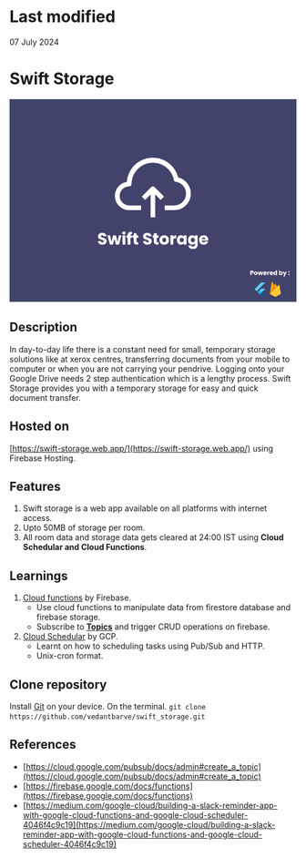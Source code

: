 # Last modified
07 July 2024

# Swift Storage

![swift-storage-cover](https://github.com/vedantbarve/swift_storage/blob/master/assets/cover.png)

## Description
In day-to-day life there is a constant need for small, temporary storage solutions like at xerox centres, transferring documents from your mobile to computer or when you are not carrying your pendrive. Logging onto your Google Drive needs 2 step authentication which is a lengthy process. Swift Storage provides you with a temporary storage for easy and quick document transfer.

## Hosted on 
[https://swift-storage.web.app/](https://swift-storage.web.app/) using Firebase Hosting.

## Features
1. Swift storage is a web app available on all platforms with internet access.
2. Upto 50MB of storage per room.
3. All room data and storage data gets cleared at 24:00 IST using **Cloud Schedular and Cloud Functions**.

## Learnings
1. [Cloud functions](https://firebase.google.com/docs/functions) by Firebase.
    - Use cloud functions to manipulate data from firestore database and firebase storage.
    - Subscribe to [**Topics**](https://cloud.google.com/pubsub/docs/admin) and trigger CRUD operations on firebase. 
2. [Cloud Schedular](https://cloud.google.com/scheduler/) by GCP.
    - Learnt on how to scheduling tasks using Pub/Sub and HTTP.
    - Unix-cron format.

## Clone repository
Install [Git](https://git-scm.com/) on your device.
On the terminal.
`git clone https://github.com/vedantbarve/swift_storage.git`

## References
- [https://cloud.google.com/pubsub/docs/admin#create_a_topic](https://cloud.google.com/pubsub/docs/admin#create_a_topic)
- [https://firebase.google.com/docs/functions](https://firebase.google.com/docs/functions)
- [https://medium.com/google-cloud/building-a-slack-reminder-app-with-google-cloud-functions-and-google-cloud-scheduler-4046f4c9c19](https://medium.com/google-cloud/building-a-slack-reminder-app-with-google-cloud-functions-and-google-cloud-scheduler-4046f4c9c19)

